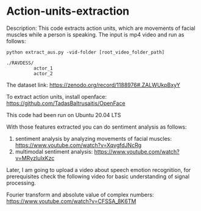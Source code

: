 # Action-units-extraction

Description: This code extracts action units, which are movements of facial muscles while a person is speaking. The input is mp4 video and run as follows:

```
python extract_aus.py -vid-folder [root_video_folder_path]
```

```
./RAVDESS/
          actor_1
          actor_2
```

The dataset link: https://zenodo.org/record/1188976#.ZALWUkpBxyY

To extract action units, install openface: https://github.com/TadasBaltrusaitis/OpenFace

This code had been run on Ubuntu 20.04 LTS

With those features extracted you can do sentiment analysis as follows:

1. sentiment analysis by analyzing movements of facial muscles: https://www.youtube.com/watch?v=XqvgfdJNcRg
2. multimodal sentiment analysis: https://www.youtube.com/watch?v=MRyzIuIxKzc

Later, I am going to upload a video about speech emotion recognition, for prerequisites check the following video for basic understanding of signal processing.

Fourier transform and absolute value of complex numbers: https://www.youtube.com/watch?v=CFSSA_8K6TM
